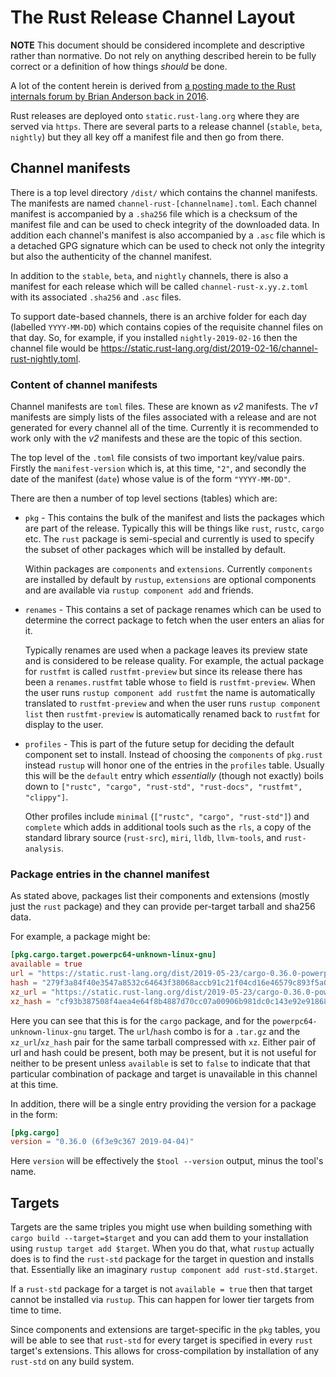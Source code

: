 # The Rust Release Channel Layout

**NOTE** This document should be considered incomplete and descriptive rather
than normative. Do not rely on anything described herein to be fully correct or
a definition of how things _should_ be done.

A lot of the content herein is derived from
[a posting made to the Rust internals forum by Brian Anderson back in 2016](https://internals.rust-lang.org/t/future-updates-to-the-rustup-distribution-format/4196#the-static-rust-lang-org-layout).


Rust releases are deployed onto `static.rust-lang.org` where they are served via
`https`. There are several parts to a release channel (`stable`, `beta`,
`nightly`) but they all key off a manifest file and then go from there.

## Channel manifests

There is a top level directory `/dist/` which contains the channel manifests.
The manifests are named `channel-rust-[channelname].toml`. Each channel manifest
is accompanied by a `.sha256` file which is a checksum of the manifest file and
can be used to check integrity of the downloaded data. In addition each
channel's manifest is also accompanied by a `.asc` file which is a detached GPG
signature which can be used to check not only the integrity but also the
authenticity of the channel manifest.

In addition to the `stable`, `beta`, and `nightly` channels, there is also a
manifest for each release which will be called `channel-rust-x.yy.z.toml` with
its associated `.sha256` and `.asc` files.

To support date-based channels, there is an archive folder for each day
(labelled `YYYY-MM-DD`) which contains copies of the requisite channel files on
that day. So, for example, if you installed `nightly-2019-02-16` then the
channel file would be
<https://static.rust-lang.org/dist/2019-02-16/channel-rust-nightly.toml>.

### Content of channel manifests

Channel manifests are `toml` files. These are known as _v2_ manifests. The _v1_
manifests are simply lists of the files associated with a release and are not
generated for every channel all of the time. Currently it is recommended to work
only with the _v2_ manifests and these are the topic of this section.

The top level of the `.toml` file consists of two important key/value pairs.
Firstly the `manifest-version` which is, at this time, `"2"`, and secondly the
date of the manifest (`date`) whose value is of the form `"YYYY-MM-DD"`.

There are then a number of top level sections (tables) which are:

- `pkg` - This contains the bulk of the manifest and lists the packages which
  are part of the release. Typically this will be things like `rust`, `rustc`,
  `cargo` etc. The `rust` package is semi-special and currently is used to
  specify the subset of other packages which will be installed by default.

  Within packages are `components` and `extensions`. Currently `components` are
  installed by default by `rustup`, `extensions` are optional components and are
  available via `rustup component add` and friends.

- `renames` - This contains a set of package renames which can be used to
  determine the correct package to fetch when the user enters an alias for it.

  Typically renames are used when a package leaves its preview state and is
  considered to be release quality. For example, the actual package for
  `rustfmt` is called `rustfmt-preview` but since its release there has been a
  `renames.rustfmt` table whose `to` field is `rustfmt-preview`. When the user runs
  `rustup component add rustfmt` the name is automatically translated to
  `rustfmt-preview` and when the user runs `rustup component list` then
  `rustfmt-preview` is automatically renamed back to `rustfmt` for display to
  the user.

- `profiles` - This is part of the future setup for deciding the default
  component set to install. Instead of choosing the `components` of `pkg.rust`
  instead `rustup` will honor one of the entries in the `profiles` table.
  Usually this will be the `default` entry which _essentially_ (though not
  exactly) boils down to
  `["rustc", "cargo", "rust-std", "rust-docs", "rustfmt", "clippy"]`.

  Other profiles include `minimal` (`["rustc", "cargo", "rust-std"]`) and
  `complete` which adds in additional tools such as the `rls`, a copy of the
  standard library source (`rust-src`), `miri`, `lldb`, `llvm-tools`, and
  `rust-analysis`.

### Package entries in the channel manifest

As stated above, packages list their components and extensions (mostly just the
`rust` package) and they can provide per-target tarball and sha256 data.

For example, a package might be:

```toml
[pkg.cargo.target.powerpc64-unknown-linux-gnu]
available = true
url = "https://static.rust-lang.org/dist/2019-05-23/cargo-0.36.0-powerpc64-unknown-linux-gnu.tar.gz"
hash = "279f3a84f40e3547a8532c64643f38068accb91c21f04cd16e46579c893f5a06"
xz_url = "https://static.rust-lang.org/dist/2019-05-23/cargo-0.36.0-powerpc64-unknown-linux-gnu.tar.xz"
xz_hash = "cf93b387508f4aea4e64f8b4887d70cc07a00906b981dc0c143e92e918682e4a"
```

Here you can see that this is for the `cargo` package, and for the
`powerpc64-unknown-linux-gnu` target. The `url`/`hash` combo is for a `.tar.gz`
and the `xz_url`/`xz_hash` pair for the same tarball compressed with `xz`.
Either pair of url and hash could be present, both may be present, but it is not
useful for neither to be present unless `available` is set to `false` to
indicate that that particular combination of package and target is unavailable
in this channel at this time.

In addition, there will be a single entry providing the version for a package in
the form:

```toml
[pkg.cargo]
version = "0.36.0 (6f3e9c367 2019-04-04)"
```

Here `version` will be effectively the `$tool --version` output, minus the
tool's name.

## Targets

Targets are the same triples you might use when building something with
`cargo build --target=$target` and you can add them to your installation using
`rustup target add $target`. When you do that, what `rustup` actually does is to
find the `rust-std` package for the target in question and installs that.
Essentially like an imaginary `rustup component add rust-std.$target`.

If a `rust-std` package for a target is not `available = true` then that target
cannot be installed via `rustup`. This can happen for lower tier targets from
time to time.

Since components and extensions are target-specific in the `pkg` tables, you
will be able to see that `rust-std` for every target is specified in every
`rust` target's extensions. This allows for cross-compilation by installation of
any `rust-std` on any build system.

